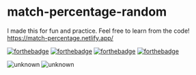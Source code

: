 # match-percentage-random
 I made this for fun and practice. Feel free to learn from the code!
https://match-percentage.netlify.app/


[![forthebadge](https://forthebadge.com/images/badges/built-with-love.svg)](https://forthebadge.com)
[![forthebadge](https://forthebadge.com/images/badges/uses-html.svg)](https://forthebadge.com)
[![forthebadge](https://forthebadge.com/images/badges/uses-css.svg)](https://forthebadge.com)
[![forthebadge](https://forthebadge.com/images/badges/made-with-javascript.svg)](https://forthebadge.com)

![unknown](https://user-images.githubusercontent.com/79361847/157146816-6ce56ab4-771f-4315-a2d2-e0e7687e719e.png)
![unknown](https://user-images.githubusercontent.com/79361847/157146853-490f28c3-879f-46e5-a260-7e76eebb577e.png)
